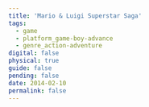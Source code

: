 ```yaml
---
title: 'Mario & Luigi Superstar Saga'
tags:
  - game
  - platform_game-boy-advance
  - genre_action-adventure
digital: false
physical: true
guide: false
pending: false
date: 2014-02-10
permalink: false
---
```

